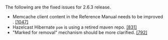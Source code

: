 
The following are the fixed issues for 2.6.3 release.

- Memcache client content in the Reference Manual needs to be improved . <a href="https://github.com/hazelcast/hazelcast/issues/848" target="_blank">[1047]</a>
- Hazelcast Hibernate `pom` is using a retired maven repo. <a href="https://github.com/hazelcast/hazelcast/issues/831" target="_blank">[831]</a>
- "Marked for removal" mechanism should be more clarified. <a href="https://github.com/hazelcast/hazelcast/issues/792" target="_blank">[792]</a>

